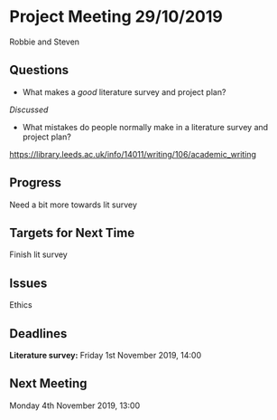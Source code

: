 # Project Meeting 29/10/2019

Robbie and Steven

## Questions
- What makes a _good_ literature survey and project plan?

_Discussed_

- What mistakes do people normally make in a literature survey and project plan?

https://library.leeds.ac.uk/info/14011/writing/106/academic_writing

## Progress

Need a bit more towards lit survey

## Targets for Next Time

Finish lit survey

## Issues

Ethics

## Deadlines
**Literature survey:** Friday 1st November 2019, 14:00


## Next Meeting
Monday 4th November 2019, 13:00

